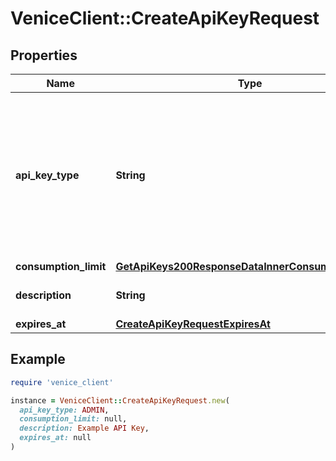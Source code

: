 # VeniceClient::CreateApiKeyRequest

## Properties

| Name | Type | Description | Notes |
| ---- | ---- | ----------- | ----- |
| **api_key_type** | **String** | The API Key type. Admin keys have full access to the API while inference keys are only able to call inference endpoints. |  |
| **consumption_limit** | [**GetApiKeys200ResponseDataInnerConsumptionLimits**](GetApiKeys200ResponseDataInnerConsumptionLimits.md) |  | [optional] |
| **description** | **String** | The API Key description |  |
| **expires_at** | [**CreateApiKeyRequestExpiresAt**](CreateApiKeyRequestExpiresAt.md) |  | [optional] |

## Example

```ruby
require 'venice_client'

instance = VeniceClient::CreateApiKeyRequest.new(
  api_key_type: ADMIN,
  consumption_limit: null,
  description: Example API Key,
  expires_at: null
)
```

